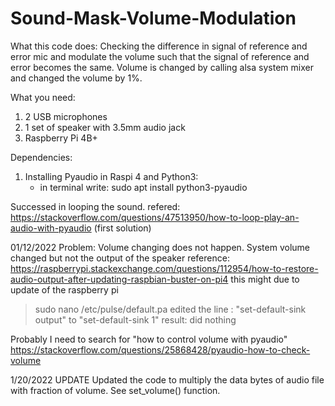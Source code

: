 # Sound-Mask-Volume-Modulation
What this code does:
Checking the difference in signal of reference and error mic and modulate the volume such that the signal of reference and error becomes the same.
Volume is changed by calling alsa system mixer and changed the volume by 1%.


What you need:
1. 2 USB microphones
2. 1 set of speaker with 3.5mm audio jack
3. Raspberry Pi 4B+

Dependencies: 
1) Installing Pyaudio in Raspi 4 and Python3: 
      - in terminal write: sudo apt install python3-pyaudio



Successed in looping the sound. refered: https://stackoverflow.com/questions/47513950/how-to-loop-play-an-audio-with-pyaudio (first solution)

01/12/2022
Problem: Volume changing does not happen. System volume changed but not the output of the speaker
reference: https://raspberrypi.stackexchange.com/questions/112954/how-to-restore-audio-output-after-updating-raspbian-buster-on-pi4
this might due to update of the raspberry pi
> sudo nano /etc/pulse/default.pa
edited the line : "set-default-sink output" to "set-default-sink 1"
result: did nothing

Probably I need to search for "how to control volume with pyaudio"
https://stackoverflow.com/questions/25868428/pyaudio-how-to-check-volume

1/20/2022 UPDATE
Updated the code to multiply the data bytes of audio file with fraction of volume. See set_volume() function. 
